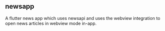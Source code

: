 ## newsapp

A flutter news app which uses newsapi and uses the webview integration to open news articles in webview mode in-app.

